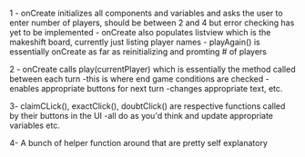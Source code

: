 1 - onCreate initializes all components and variables and asks the user to enter number of players, should
be between 2 and 4 but error checking has yet to be implemented
    - onCreate also populates listview which is the makeshift board, currently just listing player names
    - playAgain() is essentially onCreate as far as reinitializing and promting # of players

2 - onCreate calls play(currentPlayer) which is essentially the method called between each turn
    -this is where end game conditions are checked
    -enables appropriate buttons for next turn
    -changes appropriate text, etc.

3- claimCLick(), exactClick(), doubtClick() are respective functions called by their buttons in the UI
    -all do as you'd think and update appropriate variables etc.

4- A bunch of helper function around that are pretty self explanatory

